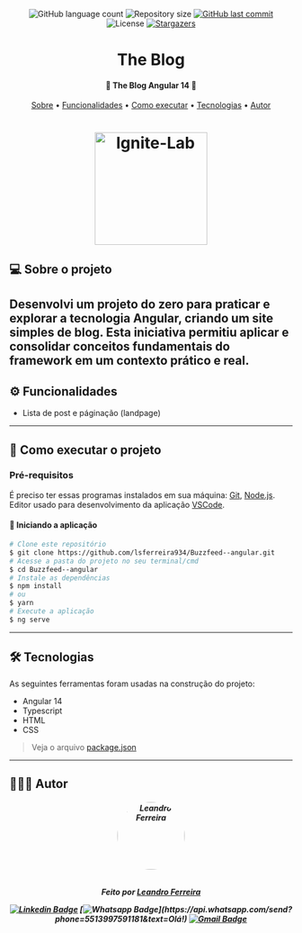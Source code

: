 <p align="center">
  <img alt="GitHub language count" src="https://img.shields.io/github/languages/count/lsferreira934/Buzzfeed--angular?color=%2304D361&style=for-the-badge">

  <img alt="Repository size" src="https://img.shields.io/github/repo-size/lsferreira934/Buzzfeed--angular?style=for-the-badge" />

  <a href="https://github.com/lsferreira934/Buzzfeed--angular/commits/main">
    <img alt="GitHub last commit" src="https://img.shields.io/github/last-commit/lsferreira934/Buzzfeed--angular?style=for-the-badge" />
  </a>

   <img alt="License" src="https://img.shields.io/badge/license-MIT-brightgreen?style=for-the-badge">

   <a href="https://github.com/lsferreira934/Buzzfeed--angular/stargazers">
    <img alt="Stargazers" src="https://img.shields.io/github/stars/BrunoSaibert/ignite-lab-react?style=for-the-badge">
  </a>
</p>

<h1 align="center">
   The Blog
</h1>

<h4 align="center">
	🚧 The Blog Angular 14 🚧
</h4>

<p align="center">
  <a href="#--sobre-o-projeto">Sobre</a> •
  <a href="#-%EF%B8%8F-funcionalidades">Funcionalidades</a> •
  <a href="#--como-executar-o-projeto">Como executar</a> •
  <a href="#--tecnologias">Tecnologias</a> •
  <a href="#--autor">Autor</a>
</p>

<h1 align="center">
    <img alt="Ignite-Lab" title="#Ignite-Lab" src="https://github.com/lsferreira934/Buzzfeed--angular/blob/master/src/assets/linkedin.gif" width="200px" />
</h1>


## [](https://github.com/lsferreira934/Buzzfeed--angular#--sobre-o-projeto) 💻 Sobre o projeto

Desenvolvi um projeto do zero para praticar e explorar a tecnologia Angular, criando um site simples de blog. Esta iniciativa permitiu aplicar e consolidar conceitos fundamentais do framework em um contexto prático e real.
---

## [](https://github.com/lsferreira934/Buzzfeed--angular#-%EF%B8%8F-funcionalidades) ⚙️ Funcionalidades

- Lista de post e páginação (landpage)
---

## [](https://github.com/lsferreira934/Buzzfeed--angular#--como-executar-o-projeto) 🚀 Como executar o projeto

### Pré-requisitos

É preciso ter essas programas instalados em sua máquina:
[Git](https://git-scm.com), [Node.js](https://nodejs.org/en/).
Editor usado para desenvolvimento da aplicação [VSCode](https://code.visualstudio.com/).

#### 🧭 Iniciando a aplicação

```bash
# Clone este repositório
$ git clone https://github.com/lsferreira934/Buzzfeed--angular.git
# Acesse a pasta do projeto no seu terminal/cmd
$ cd Buzzfeed--angular
# Instale as dependências
$ npm install
# ou
$ yarn
# Execute a aplicação
$ ng serve
```

---


## [](https://github.com/lsferreira934/Buzzfeed--angular#--tecnologias) 🛠 Tecnologias

As seguintes ferramentas foram usadas na construção do projeto:

- Angular 14
- Typescript
- HTML 
- CSS

> Veja o arquivo [package.json](https://github.com/lsferreira934/Buzzfeed--angular/blob/master/package.json)
---

## [](https://github.com/lsferreira934) 👨🏽‍💻 Autor
<h5 align="center">

 <img style="border-radius: 100%;" src="https://avatars.githubusercontent.com/u/56802012?v=4" width="120px;" alt="Leandro Ferreira"/>
 <br />
 <br />

Feito por <a href="https://github.com/lsferreira934/Buzzfeed--angular">Leandro Ferreira</a>

[![Linkedin Badge](https://img.shields.io/badge/-LinkedIn-blue?style=for-the-badge&logo=Linkedin&logoColor=white&link=https://www.linkedin.com/in/lsferreira934/)](https://www.linkedin.com/in/lsferreira934/)
[![Whatsapp Badge](https://img.shields.io/badge/-Whatsapp-4CA143?style=for-the-badge&labelColor=4CA143&logo=whatsapp&logoColor=white&link=https://api.whatsapp.com/send?phone=5513997591181&text=Olá!)](https://api.whatsapp.com/send?phone=5513997591181&text=Olá!)
[![Gmail Badge](https://img.shields.io/badge/-Gmail-c14438?style=for-the-badge&logo=Gmail&logoColor=white&link=mailto:leandrosf934@gmail.com)](mailto:leandrosf934@gmail.com)
</h5>
